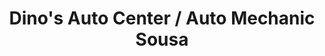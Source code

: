 ---
title: "Dino's Auto Center / Auto Mechanic Sousa"
url: /somerville/dinos-auto-center-auto-mechanic-sousa/
shop: Autowerkstatt
---